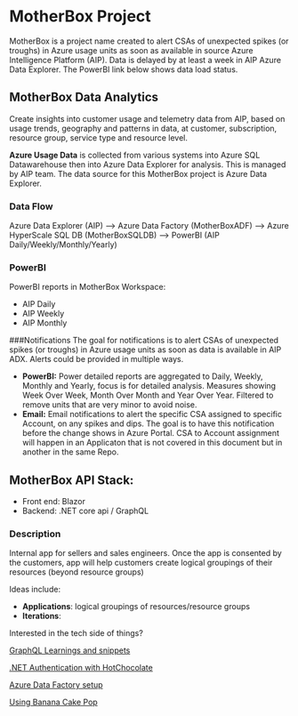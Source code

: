 # MotherBox Project
MotherBox is a project name created to alert CSAs of unexpected spikes (or troughs) in Azure usage units as soon as available in source Azure Intelligence Platform (AIP). Data is delayed by at least a week in AIP Azure Data Explorer. The PowerBI link below shows data load status.

## MotherBox Data Analytics
Create insights into customer usage and telemetry data from AIP, based on usage trends, geography and patterns in data, at customer, subscription, resource group, service type and resource level.

**Azure Usage Data** is collected from various systems into Azure SQL Datawarehouse then into Azure Data Explorer for analysis. This is managed by AIP team. The data source for this MotherBox project is Azure Data Explorer.

### Data Flow
Azure Data Explorer (AIP) --> Azure Data Factory (MotherBoxADF) --> Azure HyperScale SQL DB (MotherBoxSQLDB) --> PowerBI (AIP Daily/Weekly/Monthly/Yearly)

### PowerBI
PowerBI reports in MotherBox Workspace:
- AIP Daily
- AIP Weekly
- AIP Monthly

###Notifications
The goal for notifications is to alert CSAs of unexpected spikes (or troughs) in Azure usage units as soon as data is available in AIP ADX. Alerts could be provided in multiple ways.
- **PowerBI:** Power detailed reports are aggregated to Daily, Weekly, Monthly and Yearly, focus is for detailed analysis. Measures showing Week Over Week, Month Over Month and Year Over Year. Filtered to remove units that are very minor to avoid noise.
- **Email:** Email notifications to alert the specific CSA assigned to specific Account, on any spikes and dips. The goal is to have this notification before the change shows in Azure Portal. CSA to Account assignment will happen in an Applicaton that is not covered in this document but in another in the same Repo.

## MotherBox API **Stack**: 

- Front end: Blazor
- Backend: .NET core api / GraphQL

### Description
Internal app for sellers and sales engineers. Once the app is consented by the customers, app will help customers create logical groupings of their resources (beyond resource groups)

Ideas include:

- **Applications**: logical groupings of resources/resource groups 
- **Iterations**:


Interested in the tech side of things?

[GraphQL Learnings and snippets](./GraphQL)

[.NET Authentication with HotChocolate](./.NET)

[Azure Data Factory setup](./ADF)

[Using Banana Cake Pop](./Banana%20Cake%20Pop/Readme.md)
